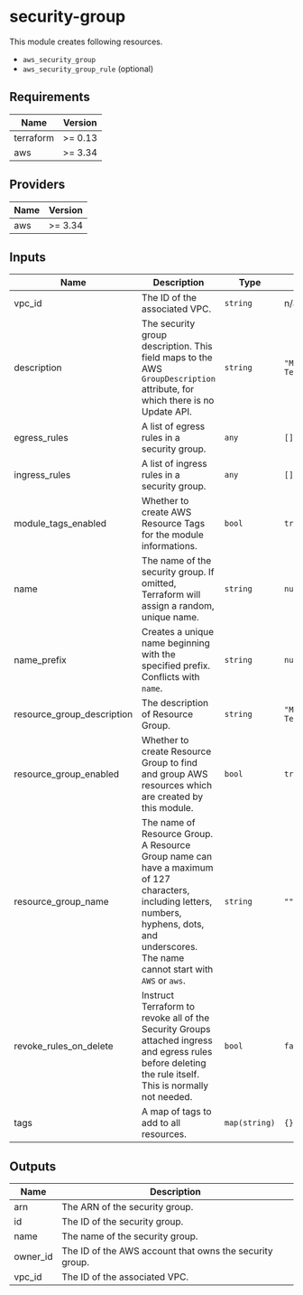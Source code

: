 # security-group

This module creates following resources.

- `aws_security_group`
- `aws_security_group_rule` (optional)

<!-- BEGINNING OF PRE-COMMIT-TERRAFORM DOCS HOOK -->
## Requirements

| Name | Version |
|------|---------|
| terraform | >= 0.13 |
| aws | >= 3.34 |

## Providers

| Name | Version |
|------|---------|
| aws | >= 3.34 |

## Inputs

| Name | Description | Type | Default | Required |
|------|-------------|------|---------|:--------:|
| vpc\_id | The ID of the associated VPC. | `string` | n/a | yes |
| description | The security group description. This field maps to the AWS `GroupDescription` attribute, for which there is no Update API. | `string` | `"Managed by Terraform."` | no |
| egress\_rules | A list of egress rules in a security group. | `any` | `[]` | no |
| ingress\_rules | A list of ingress rules in a security group. | `any` | `[]` | no |
| module\_tags\_enabled | Whether to create AWS Resource Tags for the module informations. | `bool` | `true` | no |
| name | The name of the security group. If omitted, Terraform will assign a random, unique name. | `string` | `null` | no |
| name\_prefix | Creates a unique name beginning with the specified prefix. Conflicts with `name`. | `string` | `null` | no |
| resource\_group\_description | The description of Resource Group. | `string` | `"Managed by Terraform."` | no |
| resource\_group\_enabled | Whether to create Resource Group to find and group AWS resources which are created by this module. | `bool` | `true` | no |
| resource\_group\_name | The name of Resource Group. A Resource Group name can have a maximum of 127 characters, including letters, numbers, hyphens, dots, and underscores. The name cannot start with `AWS` or `aws`. | `string` | `""` | no |
| revoke\_rules\_on\_delete | Instruct Terraform to revoke all of the Security Groups attached ingress and egress rules before deleting the rule itself. This is normally not needed. | `bool` | `false` | no |
| tags | A map of tags to add to all resources. | `map(string)` | `{}` | no |

## Outputs

| Name | Description |
|------|-------------|
| arn | The ARN of the security group. |
| id | The ID of the security group. |
| name | The name of the security group. |
| owner\_id | The ID of the AWS account that owns the security group. |
| vpc\_id | The ID of the associated VPC. |

<!-- END OF PRE-COMMIT-TERRAFORM DOCS HOOK -->
